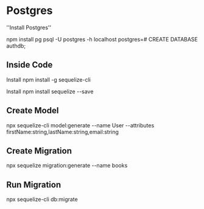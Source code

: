 # Postgres

''Install Postgres''

npm install pg
psql -U postgres -h localhost
postgres=# CREATE DATABASE authdb;

## Inside Code
Install npm install -g sequelize-cli

Install npm install sequelize --save

## Create Model
npx sequelize-cli model:generate --name User --attributes firstName:string,lastName:string,email:string

## Create Migration
npx sequelize migration:generate --name books

## Run Migration
npx sequelize-cli db:migrate

